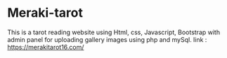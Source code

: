 # Meraki-tarot
This is a tarot reading website using Html, css, Javascript, Bootstrap  with admin panel for uploading gallery images  using php and mySql.
link : https://merakitarot16.com/
